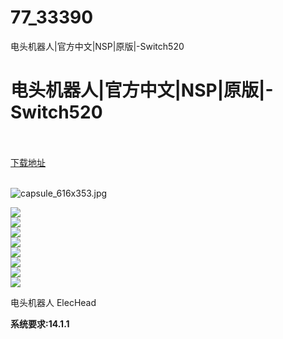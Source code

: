 # 77_33390
电头机器人|官方中文|NSP|原版|-Switch520
# 电头机器人|官方中文|NSP|原版|-Switch520
 <br/></br>
[下载地址](https://www.switch520.cc/article/33390 "下载地址")
<br/></br>

<p><img title="capsule_616x353.jpg" src="https://www.switch520.cc/muke_img/2022_06_24_8baced3361d57.jpg" alt="capsule_616x353.jpg"></p>
<p><img src="https://cdn.cloudflare.steamstatic.com/steam/apps/1456880/ss_6eb0e88d6424a88f7f69219c1474a10bca00f07f.600x338.jpg?t=1654073015"><br>
<img src="https://cdn.cloudflare.steamstatic.com/steam/apps/1456880/ss_0b4041ee7a999ed400bff7adbf15382ac53ba42c.600x338.jpg?t=1654073015"><br>
<img src="https://cdn.cloudflare.steamstatic.com/steam/apps/1456880/ss_aea16ddc98323a459cc7209b8adae774b2ba5ce4.600x338.jpg?t=1654073015"><br>
<img src="https://cdn.cloudflare.steamstatic.com/steam/apps/1456880/ss_5f425521ee87541c3d5517b6ac92f812b1ce684f.600x338.jpg?t=1654073015"><br>
<img src="https://cdn.cloudflare.steamstatic.com/steam/apps/1456880/ss_832d39951c01bb7d6aa27a8236017a3670a41394.600x338.jpg?t=1654073015"><br>
<img src="https://cdn.cloudflare.steamstatic.com/steam/apps/1456880/extras/%E9%A0%AD%E6%8A%95%E3%81%92.gif?t=1654073015"><br>
<img src="https://cdn.cloudflare.steamstatic.com/steam/apps/1456880/extras/TV.gif?t=1654073015"><br>
<img src="https://cdn.cloudflare.steamstatic.com/steam/apps/1456880/extras/%E5%87%BA%E7%8F%BE%E5%A3%81.gif?t=1654073015"></p>
<p>电头机器人 ElecHead</p>
<p><strong>系统要求:14.1.1</strong></p>



